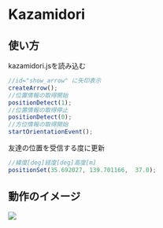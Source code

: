 # Kazamidori

## 使い方
kazamidori.jsを読み込む

```javascript
//id="show_arrow" に矢印表示
createArrow();
//位置情報の取得開始
positionDetect(1);
//位置情報の取得停止
positionDetect(0);
//方位情報の取得開始
startOrientationEvent();
```

友達の位置を受信する度に更新

```javascript
//緯度[deg]経度[deg]高度[m]
positionSet(35.692027, 139.701166,  37.0);
```

## 動作のイメージ
[![](http://img.youtube.com/vi/qcrlzlQW_Go/0.jpg)](https://www.youtube.com/watch?v=qcrlzlQW_Go)
